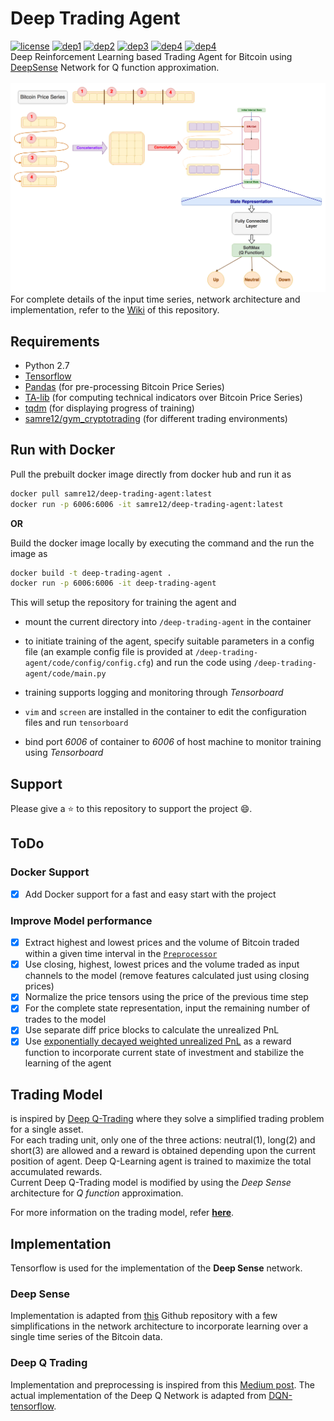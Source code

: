 # Deep Trading Agent

[![license](https://img.shields.io/packagist/l/doctrine/orm.svg)](https://github.com/samre12/deep-trading-agent/blob/master/LICENSE)
[![dep1](https://img.shields.io/badge/implementation-tensorflow-orange.svg)](https://www.tensorflow.org/)
[![dep2](https://img.shields.io/badge/python-2.7-red.svg)](https://www.python.org/download/releases/2.7/)
[![dep3](https://img.shields.io/badge/status-in%20progress-green.svg)](https://github.com/samre12/deep-trading-agent/)
[![dep4](https://img.shields.io/circleci/project/github/RedSparr0w/node-csgo-parser.svg)](https://github.com/samre12/deep-trading-agent/)
[![dep4](https://img.shields.io/badge/docker%20image-available-ff69b4.svg)](https://cloud.docker.com/swarm/samre12/repository/docker/samre12/deep-trading-agent/builds)
<br>
Deep Reinforcement Learning based Trading Agent for Bitcoin using [DeepSense](https://arxiv.org/abs/1611.01942) Network for Q function approximation. <br><br>
![model](assets/schema/CompleteSchema.png)
<br>
For complete details of the input time series, network architecture and implementation, refer to the [Wiki](https://github.com/samre12/deep-trading-agent/wiki) of this repository.

## Requirements

- Python 2.7
- [Tensorflow](https://www.tensorflow.org/)
- [Pandas](https://pandas.pydata.org) (for pre-processing Bitcoin Price Series)
- [TA-lib](https://github.com/mrjbq7/ta-lib) (for computing technical indicators over Bitcoin Price Series)
- [tqdm](https://pypi.python.org/pypi/tqdm) (for displaying progress of training)
- [samre12/gym_cryptotrading](https://github.com/samre12/gym-cryptotrading/) (for different trading environments)

## Run with Docker

Pull the prebuilt docker image directly from docker hub and run it as

```bash
docker pull samre12/deep-trading-agent:latest
docker run -p 6006:6006 -it samre12/deep-trading-agent:latest
```

**OR**<br>

Build the docker image locally by executing the command and the run the image as

```bash
docker build -t deep-trading-agent .
docker run -p 6006:6006 -it deep-trading-agent
```

This will setup the repository for training the agent and

- mount the current directory into `/deep-trading-agent` in the container

- to initiate training of the agent, specify suitable parameters in a config file (an example config file is provided at `/deep-trading-agent/code/config/config.cfg`) and run the code using `/deep-trading-agent/code/main.py`

- training supports logging and monitoring through *Tensorboard*

- `vim` and `screen` are installed in the container to edit the configuration files and run `tensorboard`

- bind port *6006* of container to *6006* of host machine to monitor training using *Tensorboard*

## Support

Please give a :star: to this repository to support the project :smile:.

## ToDo

### Docker Support

- [X] Add Docker support for a fast and easy start with the project

### Improve Model performance

- [X] Extract highest and lowest prices and the volume of Bitcoin traded within a given time interval in the [`Preprocessor`](https://github.com/samre12/deep-trading-agent/blob/f8b5604aac3e68905034e4a0597867f37cecb342/code/process/processor.py#L9)
- [X] Use closing, highest, lowest prices and the volume traded as input channels to the model (remove features calculated just using closing prices)
- [X] Normalize the price tensors using the price of the previous time step
- [X] For the complete state representation, input the remaining number of trades to the model
- [X] Use separate diff price blocks to calculate the unrealized PnL
- [X] Use [exponentially decayed weighted unrealized PnL](https://github.com/samre12/deep-trading-agent/wiki/Reward-Function#exponentially-weighted-unrealized-pnl) as a reward function to incorporate current state of investment and stabilize the learning of the agent

## Trading Model

is inspired by [Deep Q-Trading](http://cslt.riit.tsinghua.edu.cn/mediawiki/images/5/5f/Dtq.pdf) where they solve a simplified trading problem for a single asset.
</br>
For each trading unit, only one of the three actions: neutral(1), long(2) and short(3) are allowed and a reward is obtained depending upon the current position of agent. Deep Q-Learning agent is trained to maximize the total accumulated rewards. </br>
Current Deep Q-Trading model is modified by using the *Deep Sense* architecture for *Q function* approximation.</br>

For more information on the trading model, refer [**here**](https://github.com/samre12/gym-cryptotrading/).

## Implementation

Tensorflow is used for the implementation of the **Deep Sense** network.

### Deep Sense

Implementation is adapted from [this](https://github.com/yscacaca/DeepSense) Github repository with a few simplifications in the network architecture to incorporate learning over a single time series of the Bitcoin data.

### Deep Q Trading

Implementation and preprocessing is inspired from this [Medium post](https://hackernoon.com/the-self-learning-quant-d3329fcc9915). The actual implementation of the Deep Q Network is adapted from [DQN-tensorflow](https://github.com/devsisters/DQN-tensorflow).
